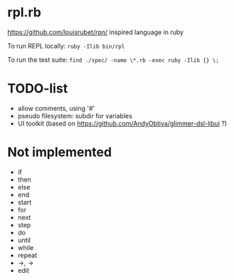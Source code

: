 # rpl.rb

https://github.com/louisrubet/rpn/ inspired language in ruby

To run REPL locally: `ruby -Ilib bin/rpl`

To run the test suite: `find ./spec/ -name \*.rb -exec ruby -Ilib {} \;`

# TODO-list
  * allow comments, using '#'
  * pseudo filesystem: subdir for variables
  * UI toolkit (based on https://github.com/AndyObtiva/glimmer-dsl-libui ?)

# Not implemented
  * if
  * then
  * else
  * end
  * start
  * for
  * next
  * step
  * do
  * until
  * while
  * repeat
  * ->, →
  * edit
